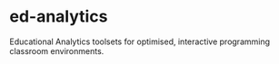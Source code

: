 # ed-analytics
Educational Analytics toolsets for optimised, interactive programming classroom environments.
